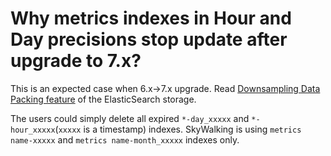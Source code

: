 # Why metrics indexes in Hour and Day precisions stop update after upgrade to 7.x?

This is an expected case when 6.x->7.x upgrade. 
Read [Downsampling Data Packing feature](../setup/backend/backend-storage.md#downsampling-data-packing)
of the ElasticSearch storage.

The users could simply delete all expired `*-day_xxxxx` and `*-hour_xxxxx`(`xxxxx` is a timestamp) indexes. 
SkyWalking is using `metrics name-xxxxx` and `metrics name-month_xxxxx` indexes only.